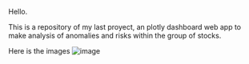 Hello.

This is a repository of my last proyect, an plotly dashboard web app to make analysis of anomalies and risks within the group of stocks.

Here is the images
![image](https://github.com/user-attachments/assets/cb7ce4c8-ffb3-4442-854b-571e970d7b90)
